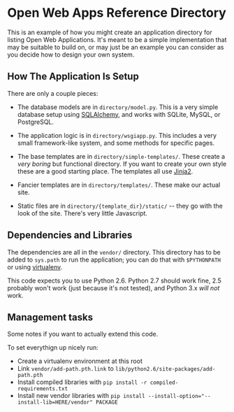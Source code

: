 # Open Web Apps Reference Directory

This is an example of how you might create an application directory
for listing Open Web Applications.  It's meant to be a simple implementation that may be suitable to build on, or may just be an example you can consider as you decide how to design your own system.

## How The Application Is Setup

There are only a couple pieces:

- The database models are in `directory/model.py`.  This is a very simple database setup using [SQLAlchemy](http://www.sqlalchemy.org/), and works with SQLite, MySQL, or PostgreSQL.

- The application logic is in `directory/wsgiapp.py`.  This includes a very small framework-like system, and some methods for specific pages.

- The base templates are in `directory/simple-templates/`.  These create a *very boring* but functional directory.  If you want to create your own style these are a good starting place.  The templates all use [Jinja2](http://jinja.pocoo.org/).

- Fancier templates are in `directory/templates/`.  These make our actual site.

- Static files are in `directory/{template_dir}/static/` -- they go with the look of the site.  There's very little Javascript.

## Dependencies and Libraries

The dependencies are all in the `vendor/` directory.  This directory has to be added to `sys.path` to run the application; you can do that with `$PYTHONPATH` or using [virtualenv](http://virtualenv.openplans.org).

This code expects you to use Python 2.6.  Python 2.7 should work fine, 2.5 probably won't work (just because it's not tested), and Python 3.x *will not* work.

## Management tasks

Some notes if you want to actually extend this code.

To set everythign up nicely run:

- Create a virtualenv environment at this root
- Link `vendor/add-path.pth.link` to `lib/python2.6/site-packages/add-path.pth`
- Install compiled libraries with `pip install -r compiled-requirements.txt`
- Install new vendor libraries with `pip install --install-option="--install-lib=HERE/vendor" PACKAGE`
